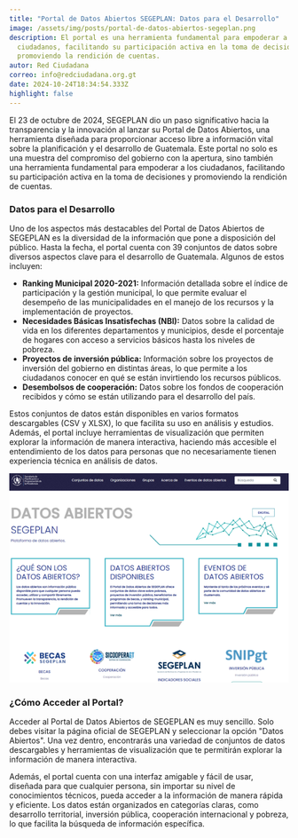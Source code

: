 ```yaml
---
title: "Portal de Datos Abiertos SEGEPLAN: Datos para el Desarrollo"
image: /assets/img/posts/portal-de-datos-abiertos-segeplan.png
description: El portal es una herramienta fundamental para empoderar a los
  ciudadanos, facilitando su participación activa en la toma de decisiones y
  promoviendo la rendición de cuentas.
autor: Red Ciudadana
correo: info@redciudadana.org.gt
date: 2024-10-24T18:34:54.333Z
highlight: false
---
```

<!--StartFragment-->

El 23 de octubre de 2024, SEGEPLAN dio un paso significativo hacia la transparencia y la innovación al lanzar su Portal de Datos Abiertos, una herramienta diseñada para proporcionar acceso libre a información vital sobre la planificación y el desarrollo de Guatemala. Este portal no solo es una muestra del compromiso del gobierno con la apertura, sino también una herramienta fundamental para empoderar a los ciudadanos, facilitando su participación activa en la toma de decisiones y promoviendo la rendición de cuentas.

### Datos para el Desarrollo

Uno de los aspectos más destacables del Portal de Datos Abiertos de SEGEPLAN es la diversidad de la información que pone a disposición del público. Hasta la fecha, el portal cuenta con 39 conjuntos de datos sobre diversos aspectos clave para el desarrollo de Guatemala. Algunos de estos incluyen:

* **Ranking Municipal 2020-2021:** Información detallada sobre el índice de participación y la gestión municipal, lo que permite evaluar el desempeño de las municipalidades en el manejo de los recursos y la implementación de proyectos.
* **Necesidades Básicas Insatisfechas (NBI):** Datos sobre la calidad de vida en los diferentes departamentos y municipios, desde el porcentaje de hogares con acceso a servicios básicos hasta los niveles de pobreza.
* **Proyectos de inversión pública:** Información sobre los proyectos de inversión del gobierno en distintas áreas, lo que permite a los ciudadanos conocer en qué se están invirtiendo los recursos públicos.
* **Desembolsos de cooperación:** Datos sobre los fondos de cooperación recibidos y cómo se están utilizando para el desarrollo del país.

Estos conjuntos de datos están disponibles en varios formatos descargables (CSV y XLSX), lo que facilita su uso en análisis y estudios. Además, el portal incluye herramientas de visualización que permiten explorar la información de manera interactiva, haciendo más accesible el entendimiento de los datos para personas que no necesariamente tienen experiencia técnica en análisis de datos.

![](/assets/img/posts/portal-da-segeplan.png "Portal de Datos Abiertos SEGEPLAN")

### ¿Cómo Acceder al Portal?

Acceder al Portal de Datos Abiertos de SEGEPLAN es muy sencillo. Solo debes visitar la página oficial de SEGEPLAN y seleccionar la opción "Datos Abiertos". Una vez dentro, encontrarás una variedad de conjuntos de datos descargables y herramientas de visualización que te permitirán explorar la información de manera interactiva.

Además, el portal cuenta con una interfaz amigable y fácil de usar, diseñada para que cualquier persona, sin importar su nivel de conocimientos técnicos, pueda acceder a la información de manera rápida y eficiente. Los datos están organizados en categorías claras, como desarrollo territorial, inversión pública, cooperación internacional y pobreza, lo que facilita la búsqueda de información específica.

<!--EndFragment-->